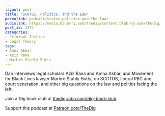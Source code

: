 ```yaml
---
layout: post
title: "SCOTUS, Politics, and the Law"
permalink: podcast/scotus-politics-and-the-law/
audiolink: https://media.blubrry.com/thedig/content.blubrry.com/thedig/The_Dig-EP_275-SCOTUS.mp3
post_id: 1774
categories: 
- Criminal Justice
- Legal Theory
tags: 
- Amna Akbar
- Aziz Rana
- Marbre Stahly-Butts
---
```


Dan interviews legal scholars Aziz Rana and Amna Akbar, and Movement for Black Lives lawyer Marbre Stahly-Butts, on SCOTUS, liberal RBG and court veneration, and other big questions on the law and politics facing the left.

Join a Dig book club at 
[thedigradio.com/dig-book-club](https://thedigradio.com/dig-book-club)

Support this podcast at 
[Patreon.com/TheDig](https://Patreon.com/TheDig)